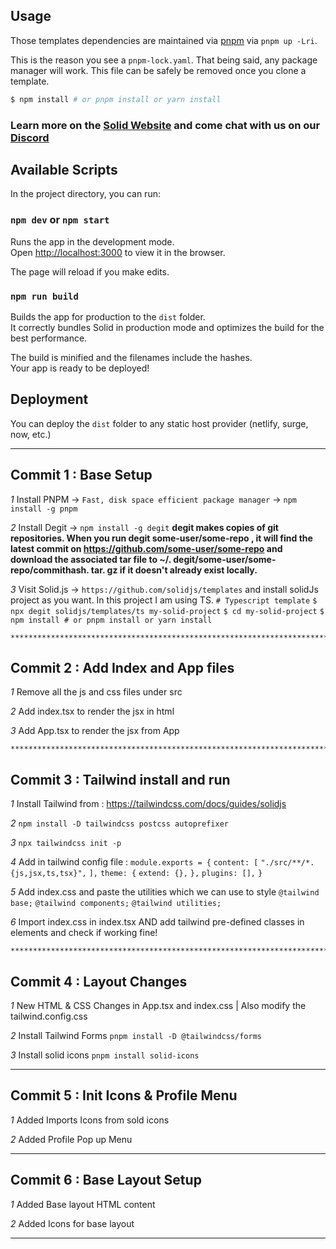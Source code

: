 ## Usage

Those templates dependencies are maintained via [pnpm](https://pnpm.io) via `pnpm up -Lri`.

This is the reason you see a `pnpm-lock.yaml`. That being said, any package manager will work. This file can be safely be removed once you clone a template.

```bash
$ npm install # or pnpm install or yarn install
```

### Learn more on the [Solid Website](https://solidjs.com) and come chat with us on our [Discord](https://discord.com/invite/solidjs)

## Available Scripts

In the project directory, you can run:

### `npm dev` or `npm start`

Runs the app in the development mode.<br>
Open [http://localhost:3000](http://localhost:3000) to view it in the browser.

The page will reload if you make edits.<br>

### `npm run build`

Builds the app for production to the `dist` folder.<br>
It correctly bundles Solid in production mode and optimizes the build for the best performance.

The build is minified and the filenames include the hashes.<br>
Your app is ready to be deployed!

## Deployment

You can deploy the `dist` folder to any static host provider (netlify, surge, now, etc.)


**************************************************************************************************************




## Commit 1 : Base Setup

*1* Install PNPM -> `Fast, disk space efficient package manager` -> `npm install -g pnpm`

*2* Install Degit -> `npm install -g degit`
    **degit makes copies of git repositories. When you run degit some-user/some-repo , it will find the latest commit on https://github.com/some-user/some-repo and download the associated tar file to ~/. degit/some-user/some-repo/commithash. tar. gz if it doesn't already exist locally.**
    
*3* Visit Solid.js -> `https://github.com/solidjs/templates` and install solidJs project as you want. In this project I am using TS.
    `# Typescript template`
    `$ npx degit solidjs/templates/ts my-solid-project`
    `$ cd my-solid-project`
    `$ npm install # or pnpm install or yarn install`



    **************************************************************************************************************



## Commit 2 : Add Index and App files

*1* Remove all the js and css files under src

*2* Add index.tsx to render the jsx in html

*3* Add App.tsx to render the jsx from App
    

    **************************************************************************************************************



## Commit 3 : Tailwind install and run

*1* Install Tailwind from : https://tailwindcss.com/docs/guides/solidjs

*2* `npm install -D tailwindcss postcss autoprefixer`

*3* `npx tailwindcss init -p`
    
*4* Add in tailwind  config file :
    `module.exports = {`
    `content: [`
        `"./src/**/*.{js,jsx,ts,tsx}",`
    `],`
    `theme: {`
        `extend: {},`
    `},`
    `plugins: [],`
    `}`

*5* Add index.css and paste the utilities which we  can use to style
    `@tailwind base;`
    `@tailwind components;`
    `@tailwind utilities;`

*6* Import index.css in index.tsx AND add tailwind pre-defined classes in elements and check if working fine!


    **************************************************************************************************************


 ## Commit 4 : Layout Changes

*1* New HTML & CSS Changes in App.tsx and index.css | Also modify the tailwind.config.css

*2* Install Tailwind Forms `pnpm install -D @tailwindcss/forms`

*3* Install solid icons `pnpm install solid-icons`


**************************************************************************************************************


 ## Commit 5 : Init Icons & Profile Menu

*1* Added Imports Icons from sold icons 

*2* Added Profile Pop up Menu


**************************************************************************************************************


 ## Commit 6 : Base Layout Setup

*1* Added Base layout HTML content

*2* Added Icons for base layout


**************************************************************************************************************

